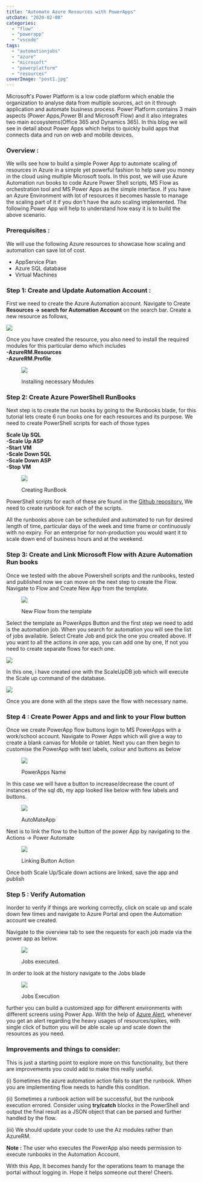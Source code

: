 ```yaml
---
title: "Automate Azure Resources with PowerApps"
utcDate: "2020-02-08"
categories: 
  - "flow"
  - "powerapp"
  - "vscode"
tags: 
  - "automationjobs"
  - "azure"
  - "microsoft"
  - "powerplatform"
  - "resources"
coverImage: "post1.jpg"
---
```


Microsoft's Power Platform is a low code platform which enable the organization to analyse data from multiple sources, act on it through application and automate business process. Power Platform contains 3 main aspects (Power Apps,Power BI and Microsoft Flow) and it also integrates two main ecosystems(Office 365 and Dynamics 365). In this blog we will see in detail about Power Apps which helps to quickly build apps that connects data and run on web and mobile devices.

### **Overview :**

We wills see how to build a simple Power App to automate scaling of resources in Azure in a simple yet powerful fashion to help save you money in the cloud using multiple Microsoft tools. In this post, we will use Azure Automation run books to code Azure Power Shell scripts, MS Flow as orchestration tool and MS Power Apps as the simple interface. If you have an Azure Environment with lot of resources it becomes hassle to manage the scaling part of it if you don't have the auto scaling implemented. The following Power App will help to understand how easy it is to build the above scenario.

### Prerequisites :

We will use the following Azure resources to showcase how scaling and automation can save lot of cost.

- AppService Plan
- Azure SQL database
- Virtual Machines

### Step 1: Create and Update Automation Account :

First we need to create the Azure Automation account. Navigate to Create **Resources -> search for Automation Account** on the search bar. Create a new resource as follows,

![](https://sajeetharan.wordpress.com/wp-content/uploads/2020/02/1-2.jpg?w=403)

Once you have created the resource, you also need to install the required modules for this particular demo which includes  
**\-AzureRM.Resources  
\-AzureRM.Profile**

<figure>

![](https://sajeetharan.wordpress.com/wp-content/uploads/2020/02/2-1.jpg?w=1024)

<figcaption>

Installing necessary Modules

</figcaption>

</figure>

### Step 2: Create Azure PowerShell RunBooks

Next step is to create the run books by going to the Runbooks blade, for this tutorial lets create 6 run books one for each resources and its purpose. We need to create PowerShell scripts for each of those types

**Scale Up SQL  
\-Scale Up ASP  
\-Start VM  
\-Scale Down SQL  
\-Scale Down ASP  
\-Stop VM**

<figure>

![](https://sajeetharan.wordpress.com/wp-content/uploads/2020/02/3.jpg?w=1024)

<figcaption>

Creating RunBook

</figcaption>

</figure>

PowerShell scripts for each of these are found in the [Github repository.](https://github.com/sajeetharan/Az-PowerApp-Automation) We need to create runbook for each of the scripts.

All the runbooks above can be scheduled and automated to run for desired length of time, particular days of the week and time frame or continuously with no expiry. For an enterprise for non-production you would want it to scale down end of business hours and at the weekend.

### Step 3: Create and Link Microsoft Flow with Azure Automation Run books

Once we tested with the above Powershell scripts and the runbooks, tested and published now we can move on the next step to create the Flow. Navigate to Flow and Create New App from the template.

<figure>

![](https://sajeetharan.wordpress.com/wp-content/uploads/2020/02/8.jpg?w=729)

<figcaption>

New Flow from the template

</figcaption>

</figure>

Select the template as PowerApps Button and the first step we need to add is the automation job. When you search for automation you will see the list of jobs available. Select Create Job and pick the one you created above. If you want to all the actions in one app, you can add one by one, If not you need to create separate flows for each one.

![](https://sajeetharan.wordpress.com/wp-content/uploads/2020/02/9-1.jpg?w=637)

In this one, i have created one with the ScaleUpDB job which will execute the Scale up command of the database.

![](https://sajeetharan.wordpress.com/wp-content/uploads/2020/02/10-1.jpg?w=625)

Once you are done with all the steps save the flow with necessary name.

### Step 4 : Create Power Apps and and link to your Flow button

Once we create PowerApp flow buttons login to MS PowerApps with a work/school account. Navigate to Power Apps which will give a way to create a blank canvas for Mobile or tablet. Next you can then begin to customise the PowerApp with text labels, colour and buttons as below

<figure>

![](https://sajeetharan.wordpress.com/wp-content/uploads/2020/02/12-1.jpg?w=894)

<figcaption>

PowerApps Name

</figcaption>

</figure>

In this case we will have a button to increase/decrease the count of instances of the sql db, my app looked like below with few labels and buttons.

<figure>

![](https://sajeetharan.wordpress.com/wp-content/uploads/2020/02/13-1.jpg?w=334)

<figcaption>

AutoMateApp

</figcaption>

</figure>

Next is to link the flow to the button of the power App by navigating to the Actions -> Power Automate

<figure>

![](https://sajeetharan.wordpress.com/wp-content/uploads/2020/02/15-1.jpg?w=831)

<figcaption>

Linking Button Action

</figcaption>

</figure>

Once both Scale Up/Scale down actions are linked, save the app and publish

### Step 5 : Verify Automation

Inorder to verify if things are working correctly, click on scale up and scale down few times and navigate to Azure Portal and open the Automation account we created.

Navigate to the overview tab to see the requests for each job made via the power app as below.

<figure>

![](https://sajeetharan.wordpress.com/wp-content/uploads/2020/02/17-1.jpg?w=1024)

<figcaption>

Jobs executed.

</figcaption>

</figure>

In order to look at the history navigate to the Jobs blade

<figure>

![](https://sajeetharan.wordpress.com/wp-content/uploads/2020/02/18-1.jpg?w=1024)

<figcaption>

Jobs Execution

</figcaption>

</figure>

further you can build a customized app for different environments with different screens using Power App. With the help of [Azure Alert](https://docs.microsoft.com/en-us/azure/azure-monitor/platform/alerts-overview), whenever you get an alert regarding the heavy usages of resources/spikes, with single click of button you will be able scale up and scale down the resources as you need.

### Improvements and things to consider:

This is just a starting point to explore more on this functionality, but there are improvements you could add to make this really useful.

(i) Sometimes the azure automation action fails to start the runbook. When you are implementing flow needs to handle this condition.

(ii) Sometimes a runbook action will be successful, but the runbook execution errored. Consider using **try/catch** blocks in the PowerShell and output the final result as a JSON object that can be parsed and further handled by the flow.

(iii) We should update your code to use the Az modules rather than AzureRM.

**Note :** The user who executes the PowerApp also needs permission to execute runbooks in the Automation Account.

With this App, It becomes handy for the operations team to manage the portal without logging in. Hope it helps someone out there! Cheers.
